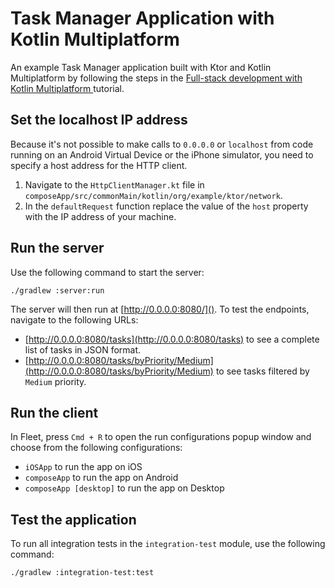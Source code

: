 # Task Manager Application with Kotlin Multiplatform

An example Task Manager application built with Ktor and Kotlin Multiplatform
by following the steps in the [Full-stack development with Kotlin Multiplatform
](https://ktor.io/docs/full-stack-development-with-kotlin-multiplatform.html) tutorial.

## Set the localhost IP address

Because it's not possible to make calls to `0.0.0.0` or `localhost` from code running on an Android Virtual Device or the
iPhone simulator, you need to specify a host address for the HTTP client.

1. Navigate to the `HttpClientManager.kt` file in `composeApp/src/commonMain/kotlin/org/example/ktor/network`.
2. In the `defaultRequest` function replace the value of the `host` property with the IP address of your machine.

## Run the server

Use the following command to start the server:

```shell
./gradlew :server:run
```

The server will then run at [http://0.0.0.0:8080/](). To test the endpoints, navigate to the following URLs:

- [http://0.0.0.0:8080/tasks](http://0.0.0.0:8080/tasks) to see a complete list of tasks in JSON format.
- [http://0.0.0.0:8080/tasks/byPriority/Medium](http://0.0.0.0:8080/tasks/byPriority/Medium) to see tasks filtered
  by `Medium` priority.

## Run the client

In Fleet, press `Cmd + R` to open the run configurations popup window and choose from the following configurations:

- `iOSApp` to run the app on iOS
- `composeApp` to run the app on Android
- `composeApp [desktop]` to run the app on Desktop

## Test the application

To run all integration tests in the `integration-test` module, use the following command:

```shell
./gradlew :integration-test:test
```
